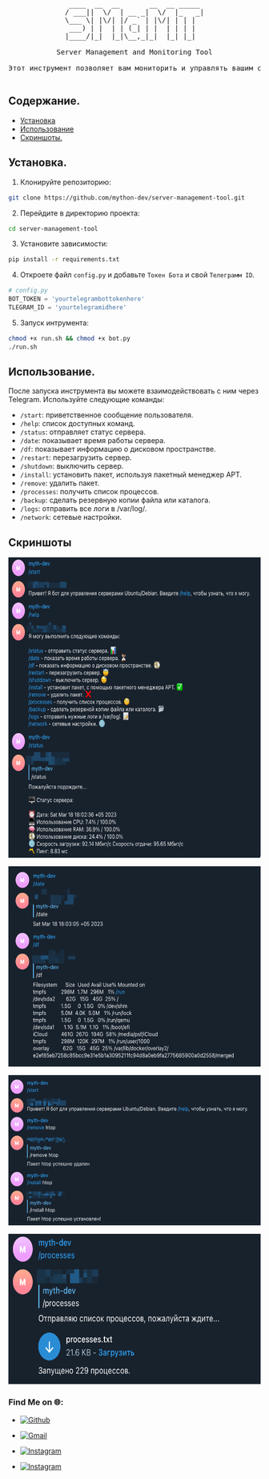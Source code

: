 

<pre align="center">
 ____  __  __       __  __ _____ 
/ ___||  \/  | __ _|  \/  |_   _|
\___ \| |\/| |/ _` | |\/| | | |  
 ___) | |  | | (_| | |  | | | |  
|____/|_|  |_|\__,_|_|  |_| |_|  

Server Management and Monitoring Tool

Этот инструмент позволяет вам мониторить и управлять вашим сервером через Telegram.
                                 
</pre>

## Содержание.

- [Установка](https://github.com/mython-dev/server-management-tool#установка)
- [Использование](https://github.com/mython-dev/server-management-tool#использование)
- [Скриншоты.](https://github.com/mython-dev/server-management-tool#скриншоты)

## Установка.

1. Клонируйте репозиторию:

```bash
git clone https://github.com/mython-dev/server-management-tool.git
```

2. Перейдите в директорию проекта:

```bash
cd server-management-tool
```

3. Установите зависимости:

```bash
pip install -r requirements.txt
```

4. Откроете файл `config.py` и добавьте `Токен Бота` и свой `Телеграмм ID`.

```python
# config.py
BOT_TOKEN = 'yourtelegrambottokenhere'
TLEGRAM_ID = 'yourtelegramidhere'
```

5. Запуск интрумента:

```bash
chmod +x run.sh && chmod +x bot.py
./run.sh
```

## Использование.

После запуска инструмента вы можете взаимодействовать с ним через Telegram. Используйте следующие команды:

- `/start`: приветственное сообщение пользователя.
- `/help`: список доступных команд.
- `/status`: отправляет статус сервера.
- `/date`: показывает время работы сервера.
- `/df`: показывает информацию о дисковом пространстве.
- `/restart`: перезагрузить сервер.
- `/shutdown`: выключить сервер.
- `/install`: установить пакет, используя пакетный менеджер APT.
- `/remove`: удалить пакет.
- `/processes`: получить список процессов.
- `/backup`: сделать резервную копии файла или каталога.
- `/logs`: отправить все логи в /var/log/.
- `/network`: сетевые настройки.

## Скриншоты

<p align = "center">
<img src="https://github.com/mython-dev/server-management-tool/blob/main/screenshots/status.png" width="600" height="600">
</p>

<p align = "center">
<img src="https://github.com/mython-dev/server-management-tool/blob/main/screenshots/df.png" width="600" height="400">
</p>

<p align = "center">
<img src="https://github.com/mython-dev/server-management-tool/blob/main/screenshots/install-remove.png" width="600" height="300">
</p>

<p align = "center">
<img src="https://github.com/mython-dev/server-management-tool/blob/main/screenshots/processes.png" width="600" height="300">
</p>


###  Find Me on 🌐:

- [![Github](https://img.shields.io/badge/Github-mython_dev-green?style=for-the-badge&logo=github)](https://github.com/mython-dev)

- [![Gmail](https://img.shields.io/badge/Gmail-miton0030-green?style=for-the-badge&logo=gmail)](mailto:miton0030@gmail.com)

- [![Instagram](https://img.shields.io/badge/mython_dev--green?style=for-the-badge&logo=instagram)](https://instagram.com/mython_dev)
- [![Instagram](https://img.shields.io/badge/thehackerworld_--green?style=for-the-badge&logo=instagram)](https://instagram.com/thehackerworld_)

